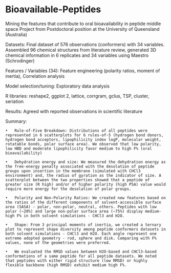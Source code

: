 # Bioavailable-Peptides
Mining the features that contribute to oral bioavailability in peptide middle space
Project from Postdoctoral position at the University of Queensland (Australia)

Datasets: Final dataset of 576 observations (conformers) with 34 variables. Assembled 96 chemical structures from literature review, generated 3D chemical information in 6 replicates and 34 variables using Maestro (Schrodinger)

Features / Variables (34): Feature engineering (polarity ratios, moment of inertia), Correlation analysis

Model selection/tuning: Exploratory data analysis

R libraries: reshape2, ggplot 2, lattice, corrgram, gclus, TSP, cluster, seriation

Results: Agreed with reported observations in scientific literature

Summary: 
	
	•	Rule-of-Five Breakdown: Distributions of all peptides were represented in 6 scatterplots for 6 rules-of-5 (hydrogen bond donors, hydrogen bond acceptors, lipophilicity index logP, molecular weight, rotatable bonds, polar surface area). We observed that low polarity, low HBD and moderate lipophilicity favor medium to high F% (oral bioavailability)

	•	Dehydration energy and size: We measured the dehydration energy as the free-energy penalty associated with the desolation of peptide groups upon insertion in the membrane (simulated with CHCl3 environment) and, the radius of gyration as the indicator of size. A scatterplot between the two properties showed that a peptide of greater size (R high) and/or of higher polarity (high PSA) value would require more energy for the desolation of polar groups.

	•	Polarity and Non-Polarity Ratios: We created new features based on the ratios of the different components of solvent-accessible surface area (SASA) - polar, non-polar, neutral, others. Peptides with low polar (~20%) and large non-polar surface area (~75%) display medium-high F% in both solvent simulations - CHCl3 and H2O.

	•	Shape: From 3 principal moments of inertia, we created a ternary plot to represent shape diversity among peptide conformers datasets in both solvent simulations - CHCl3 and H2O. Each angle represent one extreme adopted geometry - rod, sphere and disk. Comparing with F% values, none of the geometries were preferred. 

	•	We evaluated the RMSD values between H2O-based and CHCl3-based conformations of a same peptide for all peptide datasets. We noted that peptides with either rigid structure (low RMSD) or highly flexible backbone (high RMSD) exhibit medium high F%.



